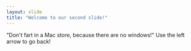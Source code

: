```yaml
---
layout: slide
title: "Welcome to our second slide!"
---
```

"Don't fart in a Mac store, because there are no windows!"
Use the left arrow to go back!
